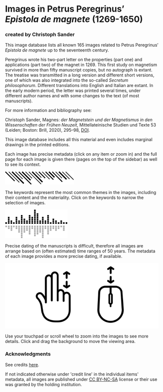# Images in Petrus Peregrinus’ _Epistola de magnete_ (1269-1650)

### created by Christoph Sander

This image database lists all known 165 images related to Petrus Peregrinus’ _Epistola de magnete_ up to the seventeenth century.

Peregrinus wrote his two-part letter on the properties (part one) and applications (part two) of the magnet in 1269. This first study on magnetism survived in more than fifty manuscript copies, but no autograph is extant. The treatise was transmitted in a long version and different short versions, one of which was also integrated into the so-called _Secretum philosophorum_. Different translations into English and Italian are extant. In the early modern period, the letter was printed several times, under different author names and with some changes to the text (of most manuscripts).

For more information and bibliography see:

Christoph Sander, Magnes: _der Magnetstein und der Magnetismus in den Wissenschaften der Frühen Neuzeit_, Mittellateinische Studien und Texte 53 (Leiden; Boston: Brill, 2020), 295–98, [DOI](https://doi.org/10.1163/9789004419414).

This image database includes all this material and even includes marginal drawings in the printed editions.

Each image has precise metadata (click on any item or zoom in) and the full page for each image is given there (pages on the top of the sidebar) as well to see its context.

![tags](img/infobar_tags_b.svg)

The keywords represent the most common themes in the images, including their content and the materiality. Click on the keywords to narrow the selection of images.

![time](img/infobar_time_b.svg)

Precise dating of the manuscripts is difficult, therefore all images are arrange based on (often estimated) time ranges of 50 years. The metadata of each image provides a more precise dating, if available.

![time](img/infobar_scroll_b.svg)

Use your touchpad or scroll wheel to zoom into the images to see more details. Click and drag the background to move the viewing area.


### Acknowledgments
See credits [here](https://ch-sander.github.io/raramagnetica/credits.html).

If not indicated otherwise under 'credit line' in the individual items' metadata, all images are published under [CC BY-NC-SA](https://creativecommons.org/licenses/by-nc-sa/4.0/) license or their use was granted by the holding institution.